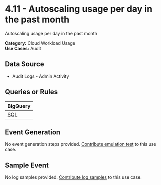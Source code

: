 # 4.11 - Autoscaling usage per day in the past month
Autoscaling usage per day in the past month


**Category:** Cloud Workload Usage
</br>
**Use Cases:** Audit
</br>

## Data Source
- Audit Logs - Admin Activity


## Queries or Rules
BigQuery |
--- |
[SQL](../../sql/4_11_autoscaling_usage_frequency_by_day.sql) |

## Event Generation
No event generation steps provided. [Contribute emulation test](../../CONTRIBUTING.md) to this use case.

## Sample Event
No log samples provided. [Contribute log samples](../../CONTRIBUTING.md) to this use case.

